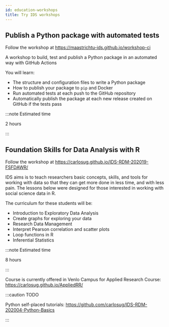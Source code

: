 ```yaml
---
id: education-workshops
title: Try IDS workshops
---
```


## Publish a Python package with automated tests

Follow the workshop at https://maastrichtu-ids.github.io/workshop-ci

A workshop to build, test and publish a Python package in an automated way with GitHub Actions

You will learn:

* The structure and configuration files to write a Python package 
* How to publish your package to `pip` and Docker
* Run automated tests at each push to the GitHub repository
* Automatically publish the package at each new release created on GitHub if the tests pass

:::note Estimated time

2 hours

:::

## Foundation Skills for Data Analysis with R

Follow the workshop at https://carlosug.github.io/IDS-RDM-202019-FSFDAWR/

IDS aims is to teach researchers basic concepts, skills, and tools for working with data so that they can get more done in less time, and with less pain. The lessons below were designed for those interested in working with social science data in R.

The curriculum for these students will be:

* Introduction to Exploratory Data Analysis
* Create graphs for exploring your data
* Research Data Management
* Interpret Pearson correlation and scatter plots
* Loop functions in R
* Inferential Statistics

:::note Estimated time

8 hours

:::

Course is currently offered in Venlo Campus for Applied Research Course: https://carlosug.github.io/AppliedRR/

:::caution TODO

Python self-placed tutorials: https://github.com/carlosug/IDS-RDM-202004-Python-Basics

:::